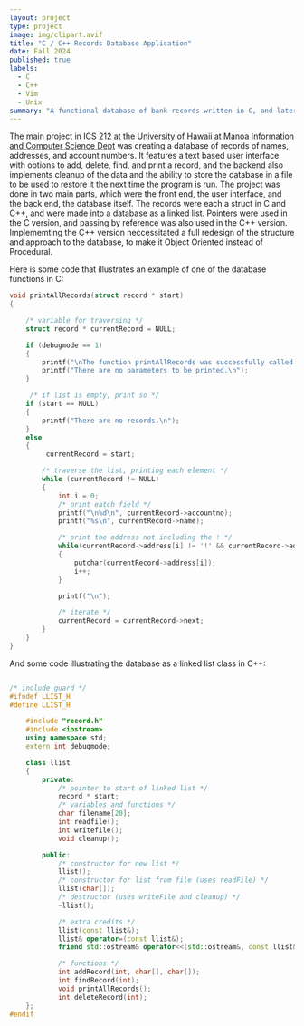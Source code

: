 ```yaml
---
layout: project
type: project
image: img/clipart.avif
title: "C / C++ Records Database Application"
date: Fall 2024
published: true
labels:
  - C
  - C++
  - Vim
  - Unix
summary: "A functional database of bank records written in C, and later rewritten in C++, for ICS 212."
---
```

The main project in ICS 212 at the [University of Hawaii at Manoa Information and Computer Science Dept](https://www.ics.hawaii.edu/) was creating a database of records of names, addresses, and account numbers. It features a text based user interface with options to add, delete, find, and print a record, and the backend also implements cleanup of the data and the ability to store the database in a file to be used to restore it the next time the program is run. The project was done in two main parts, which were the front end, the user interface, and the back end, the database itself. The records were each a struct in C and C++, and were made into a database as a linked list. Pointers were used in the C version, and passing by reference was also used in the C++ version. Implememting the C++ version neccessitated a full redesign of the structure and approach to the database, to make it Object Oriented instead of Procedural. 

Here is some code that illustrates an example of one of the database functions in C:

```cpp
void printAllRecords(struct record * start)
{

    /* variable for traversing */
    struct record * currentRecord = NULL;

    if (debugmode == 1)
    {
        printf("\nThe function printAllRecords was successfully called!\n");
        printf("There are no parameters to be printed.\n");
    }

     /* if list is empty, print so */
    if (start == NULL)
    {
        printf("There are no records.\n");
    }
    else
    {
         currentRecord = start;

        /* traverse the list, printing each element */
        while (currentRecord != NULL)
        {
            int i = 0;
            /* print eatch field */
            printf("\n%d\n", currentRecord->accountno);
            printf("%s\n", currentRecord->name);

            /* print the address not including the ! */
            while(currentRecord->address[i] != '!' && currentRecord->address[i] != '\0')
            {
                putchar(currentRecord->address[i]);
                i++;
            }

            printf("\n");

            /* iterate */
            currentRecord = currentRecord->next;
        }
    }
}
```

And some code illustrating the database as a linked list class in C++:

```cpp

/* include guard */
#ifndef LLIST_H
#define LLIST_H

    #include "record.h"
    #include <iostream>
    using namespace std;
    extern int debugmode;

    class llist
    {
        private:
            /* pointer to start of linked list */
            record * start;
            /* variables and functions */
            char filename[20];
            int readfile();
            int writefile();
            void cleanup();

        public:
            /* constructor for new list */
            llist();
            /* constructor for list from file (uses readFile) */
            llist(char[]);
            /* destructor (uses writeFile and cleanup) */
            ~llist();

            /* extra credits */
            llist(const llist&);
            llist& operator=(const llist&);
            friend std::ostream& operator<<(std::ostream&, const llist&);

            /* functions */
            int addRecord(int, char[], char[]);
            int findRecord(int);
            void printAllRecords();
            int deleteRecord(int);
    };
#endif

```
